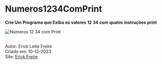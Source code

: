 # Numeros1234ComPrint

**Crie Um Programa que Exiba os valores 12 34 com quatro instruções print**

![Números 12 34 com Print](numeros1234comprint.jpeg) <br><br>

Autor: Erick Leite Freire<br>
Criado em: 10-12-2023<br>
Site: [Erick Freire](https://www.erickfreire.com.br)<br>
